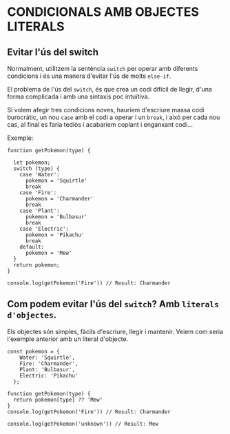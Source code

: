 # CONDICIONALS AMB OBJECTES LITERALS

##  **Evitar l'ús del switch**

Normalment, utilitzem la sentència ```switch``` per operar amb diferents condicions i és una manera d'evitar l'ús de molts ```else-if```.

El problema de l'ús del ```switch```, és que crea un codi difícil de llegir, d'una forma complicada i amb una sintaxis poc intuïtiva.

Si volem afegir tres condicions noves, hauríem d'escriure massa codi burocràtic, un nou `case` amb el codi a operar i un `break`, i això per cada nou cas, al final es faria tediós i acabaríem copiant i enganxant codi...

Exemple:

```
function getPokemon(type) {

  let pokemon;
  switch (type) {
    case 'Water':
      pokemon = 'Squirtle'
      break
    case 'Fire':
      pokemon = 'Charmander'
      break
    case 'Plant':
      pokemon = 'Bulbasur'
      break
    case 'Electric':
      pokemon = 'Pikachu'
      break
    default:
      pokemon = 'Mew'
  }
  return pokemon;
}

console.log(getPokemon('Fire')) // Result: Charmander
```
## Com podem evitar l'ús del ```switch```? Amb ```literals d'objectes```.

Els objectes són simples, fàcils d'escriure, llegir i mantenir. Veiem com seria l'exemple anterior amb un literal d'objecte.

```
const pokemon = {
    Water: 'Squirtle',
    Fire: 'Charmander',
    Plant: 'Bulbasur',
    Electric: 'Pikachu'
  };

function getPokemon(type) {
  return pokemon[type] ?? 'Mew'
}
console.log(getPokemon('Fire')) // Result: Charmander

console.log(getPokemon('unknown')) // Result: Mew
```










